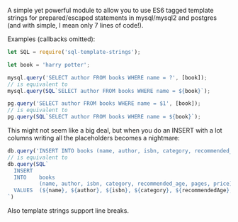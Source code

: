 A simple yet powerful module to allow you to use ES6 tagged template strings for prepared/escaped statements in mysql/mysql2 and postgres (and with simple, I mean only 7 lines of code!).

Examples (callbacks omitted):
```js
let SQL = require('sql-template-strings');

let book = 'harry potter';

mysql.query('SELECT author FROM books WHERE name = ?', [book]);
// is equivalent to
mysql.query(SQL`SELECT author FROM books WHERE name = ${book}`);

pg.query('SELECT author FROM books WHERE name = $1', [book]);
// is equivalent to
pg.query(SQL`SELECT author FROM books WHERE name = ${book}`);
```

This might not seem like a big deal, but when you do an INSERT with a lot columns writing all the placeholders becomes a nightmare:

```js
db.query('INSERT INTO books (name, author, isbn, category, recommended_age, pages, price) VALUES (?, ?, ?, ?, ?, ?, ?)', [name, author, isbn, category, recommendedAge, pages, price])
// is equivalent to
db.query(SQL`
  INSERT
  INTO    books
          (name, author, isbn, category, recommended_age, pages, price)
  VALUES  (${name}, ${author}, ${isbn}, ${category}, ${recommendedAge}, ${pages}, ${price})
`)
```

Also template strings support line breaks.